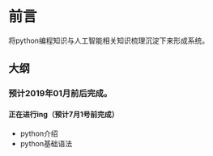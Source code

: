 # 前言

将python编程知识与人工智能相关知识梳理沉淀下来形成系统。

## 大纲




### 预计2019年01月前后完成。
#### 正在进行ing（预计7月1号前完成）
- python介绍
- python基础语法





